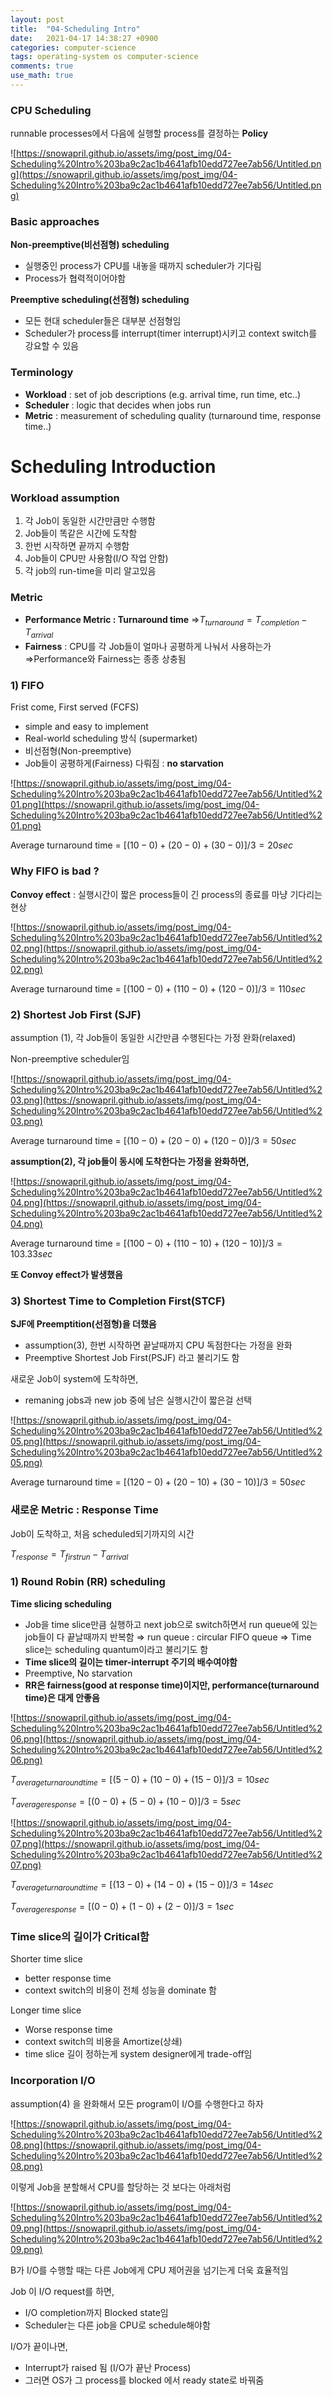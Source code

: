 ```yaml
---
layout: post
title:  "04-Scheduling Intro"
date:   2021-04-17 14:38:27 +0900
categories: computer-science
tags: operating-system os computer-science
comments: true  
use_math: true
---
```


### CPU Scheduling

runnable processes에서 다음에 실행할 process를 결정하는 **Policy**

![https://snowapril.github.io/assets/img/post_img/04-Scheduling%20Intro%203ba9c2ac1b4641afb10edd727ee7ab56/Untitled.png](https://snowapril.github.io/assets/img/post_img/04-Scheduling%20Intro%203ba9c2ac1b4641afb10edd727ee7ab56/Untitled.png)

### Basic approaches

**Non-preemptive(비선점형) scheduling**

- 실행중인 process가 CPU를 내놓을 때까지 scheduler가 기다림
- Process가 협력적이어야함

**Preemptive scheduling(선점형) scheduling**

- 모든 현대 scheduler들은 대부분 선점형임
- Scheduler가 process를 interrupt(timer interrupt)시키고 context switch를 강요할 수 있음

### Terminology

- **Workload** : set of job descriptions (e.g. arrival time, run time, etc..)
- **Scheduler** : logic that decides when jobs run
- **Metric** : measurement of scheduling quality (turnaround time, response time..)

# Scheduling Introduction

### Workload assumption

1. 각 Job이 동일한 시간만큼만 수행함
2. Job들이 똑같은 시간에 도착함
3. 한번 시작하면 끝까지 수행함
4. Job들이 CPU만 사용함(I/O 작업 안함)
5. 각 job의 run-time을 미리 알고있음

### Metric

- **Performance Metric : Turnaround time**
⇒$T_{turnaround}=T_{completion}-T_{arrival}$
- **Fairness** : CPU를 각 Job들이 얼마나 공평하게 나눠서 사용하는가
⇒Performance와 Fairness는 종종 상충됨

### 1) FIFO

Frist come, First served (FCFS)

- simple and easy to implement
- Real-world scheduling 방식 (supermarket)
- 비선점형(Non-preemptive)
- Job들이 공평하게(Fairness) 다뤄짐 : **no starvation**

![https://snowapril.github.io/assets/img/post_img/04-Scheduling%20Intro%203ba9c2ac1b4641afb10edd727ee7ab56/Untitled%201.png](https://snowapril.github.io/assets/img/post_img/04-Scheduling%20Intro%203ba9c2ac1b4641afb10edd727ee7ab56/Untitled%201.png)

 Average turnaround time = $[(10-0)+(20-0)+(30-0)]/3=20sec$

### Why FIFO is bad ?

**Convoy effect** : 실행시간이 짧은 process들이 긴 process의 종료를 마냥 기다리는 현상

![https://snowapril.github.io/assets/img/post_img/04-Scheduling%20Intro%203ba9c2ac1b4641afb10edd727ee7ab56/Untitled%202.png](https://snowapril.github.io/assets/img/post_img/04-Scheduling%20Intro%203ba9c2ac1b4641afb10edd727ee7ab56/Untitled%202.png)

 Average turnaround time = $[(100-0)+(110-0)+(120-0)]/3=110sec$

### 2) Shortest Job First (SJF)

assumption (1), 각 Job들이 동일한 시간만큼 수행된다는 가정 완화(relaxed)

Non-preemptive scheduler임

![https://snowapril.github.io/assets/img/post_img/04-Scheduling%20Intro%203ba9c2ac1b4641afb10edd727ee7ab56/Untitled%203.png](https://snowapril.github.io/assets/img/post_img/04-Scheduling%20Intro%203ba9c2ac1b4641afb10edd727ee7ab56/Untitled%203.png)

Average turnaround time = $[(10-0)+(20-0)+(120-0)]/3=50sec$

**assumption(2), 각 job들이 동시에 도착한다는 가정을 완화하면,**

![https://snowapril.github.io/assets/img/post_img/04-Scheduling%20Intro%203ba9c2ac1b4641afb10edd727ee7ab56/Untitled%204.png](https://snowapril.github.io/assets/img/post_img/04-Scheduling%20Intro%203ba9c2ac1b4641afb10edd727ee7ab56/Untitled%204.png)

Average turnaround time = $[(100-0)+(110-10)+(120-10)]/3=103.33sec$

**또 Convoy effect가 발생했음**

### 3) Shortest Time to Completion First(STCF)

**SJF에 Preemptition(선점형)을 더했음**

- assumption(3), 한번 시작하면 끝날때까지 CPU 독점한다는 가정을 완화
- Preemptive Shortest Job First(PSJF) 라고 불리기도 함

새로운 Job이 system에 도착하면,

- remaning jobs과 new job 중에 남은 실행시간이 짧은걸 선택

![https://snowapril.github.io/assets/img/post_img/04-Scheduling%20Intro%203ba9c2ac1b4641afb10edd727ee7ab56/Untitled%205.png](https://snowapril.github.io/assets/img/post_img/04-Scheduling%20Intro%203ba9c2ac1b4641afb10edd727ee7ab56/Untitled%205.png)

Average turnaround time = $[(120-0)+(20-10)+(30-10)]/3=50sec$

### 새로운 Metric : Response Time

Job이 도착하고, 처음 scheduled되기까지의 시간

$T_{response}=T_{firstrun}-T_{arrival}$

### 1) Round Robin (RR) scheduling

**Time slicing scheduling**

- Job을 time slice만큼 실행하고 next job으로 switch하면서 run queue에 있는 job들이 다 끝날때까지 반복함
⇒ run queue : circular FIFO queue
⇒ Time slice는 scheduling quantum이라고 불리기도 함
- **Time slice의 길이는 timer-interrupt 주기의 배수여야함**
- Preemptive, No starvation
- **RR은 fairness(good at response time)이지만, performance(turnaround time)은 대게 안좋음**

![https://snowapril.github.io/assets/img/post_img/04-Scheduling%20Intro%203ba9c2ac1b4641afb10edd727ee7ab56/Untitled%206.png](https://snowapril.github.io/assets/img/post_img/04-Scheduling%20Intro%203ba9c2ac1b4641afb10edd727ee7ab56/Untitled%206.png)

$T_{averageturnaroundtime}=[(5-0)+(10-0)+(15-0)]/3 =10sec$

$T_{average response}=[(0-0)+(5-0)+(10-0)]/3 =5sec$

![https://snowapril.github.io/assets/img/post_img/04-Scheduling%20Intro%203ba9c2ac1b4641afb10edd727ee7ab56/Untitled%207.png](https://snowapril.github.io/assets/img/post_img/04-Scheduling%20Intro%203ba9c2ac1b4641afb10edd727ee7ab56/Untitled%207.png)

$T_{averageturnaroundtime}=[(13-0)+(14-0)+(15-0)]/3 =14sec$

$T_{average response}=[(0-0)+(1-0)+(2-0)]/3 =1sec$

### Time slice의 길이가 Critical함

Shorter time slice

- better response time
- context switch의 비용이 전체 성능을 dominate 함

Longer time slice

- Worse response time
- context switch의 비용을 Amortize(상쇄)
- time slice 길이 정하는게 system designer에게 trade-off임

### Incorporation I/O

assumption(4) 을 완화해서 모든 program이 I/O를 수행한다고 하자

![https://snowapril.github.io/assets/img/post_img/04-Scheduling%20Intro%203ba9c2ac1b4641afb10edd727ee7ab56/Untitled%208.png](https://snowapril.github.io/assets/img/post_img/04-Scheduling%20Intro%203ba9c2ac1b4641afb10edd727ee7ab56/Untitled%208.png)

이렇게 Job을 분할해서 CPU를 할당하는 것 보다는 아래처럼

![https://snowapril.github.io/assets/img/post_img/04-Scheduling%20Intro%203ba9c2ac1b4641afb10edd727ee7ab56/Untitled%209.png](https://snowapril.github.io/assets/img/post_img/04-Scheduling%20Intro%203ba9c2ac1b4641afb10edd727ee7ab56/Untitled%209.png)

B가 I/O를 수행할 때는 다른 Job에게 CPU 제어권을 넘기는게 더욱 효율적임

Job 이 I/O request를 하면,

- I/O completion까지 Blocked state임
- Scheduler는 다른 job을 CPU로 schedule해야함

I/O가 끝이나면,

- Interrupt가 raised 됨 (I/O가 끝난 Process)
- 그러면 OS가 그 process를 blocked 에서 ready state로 바꿔줌